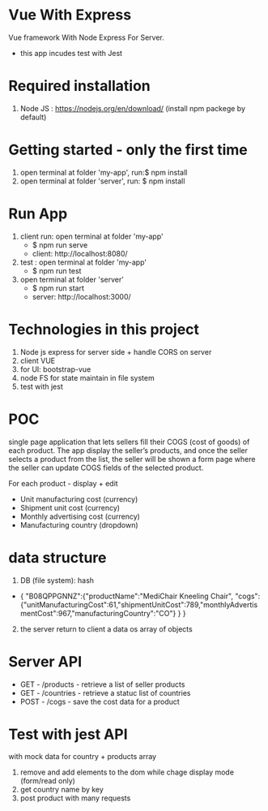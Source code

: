 # Vue With Express

Vue framework With Node Express For Server.

- this app incudes test with Jest

# Required installation

1. Node JS : https://nodejs.org/en/download/ (install npm packege by default)

# Getting started - only the first time

1. open terminal at folder 'my-app', run:$ npm install
2. open terminal at folder 'server', run: $ npm install

# Run App

1. client run: open terminal at folder 'my-app'
   - $ npm run serve
   - client: http://localhost:8080/
2. test : open terminal at folder 'my-app'
   - $ npm run test
3. open terminal at folder 'server'
   - $ npm run start
   - server: http://localhost:3000/

# Technologies in this project

1. Node js express for server side + handle CORS on server
2. client VUE
3. for UI: bootstrap-vue
4. node FS for state maintain in file system
5. test with jest

# POC

single page application that lets sellers fill their COGS (cost of goods) of each product.
The app display the seller’s products, and once the seller selects a product from the list, the seller will be shown a form page where the seller can update COGS fields of the selected product.

For each product - display + edit

- Unit manufacturing cost (currency)
- Shipment unit cost (currency)
- Monthly advertising cost (currency)
- Manufacturing country (dropdown)

# data structure

1. DB (file system): hash

- {
  "B08QPPGNNZ":{"productName":"MediChair Kneeling Chair",
  "cogs":{"unitManufacturingCost":61,"shipmentUnitCost":789,"monthlyAdvertismentCost":967,"manufacturingCountry":"CO"}
  }
  }

2. the server return to client a data os array of objects

# Server API

- GET - /products - retrieve a list of seller products
- GET - /countries - retrieve a statuc list of countries
- POST - /cogs - save the cost data for a product

# Test with jest API

with mock data for country + products array

1. remove and add elements to the dom while chage display mode (form/read only)
2. get country name by key
3. post product with many requests
